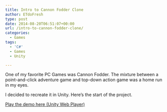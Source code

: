 ```yaml
---
title: Intro to Cannon Fodder Clone
author: ETdoFresh
type: post
date: 2014-08-20T06:51:07+00:00
url: /intro-to-cannon-fodder-clone/
categories:
  - Games
tags:
  - 'C#'
  - Games
  - Unity

---
```

One of my favorite PC Games was Cannon Fodder. The mixture between a point-and-click adventure game and top-down action game was a home run in my eyes.

<!--more-->I decided to recreate it in Unity. Here&#8217;s the start of the project.

[Play the demo here (Unity Web Player)][1]

 [1]: http://dragndream.com/CannonFodder/CannonFodder.html